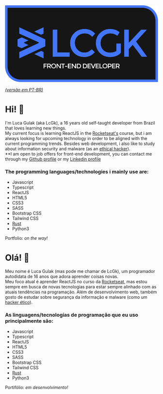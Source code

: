![logo](https://raw.githubusercontent.com/LcGk/LcGk/main/LCGK_LOGO.png)

*[(versão em PT-BR)](#ol%C3%A1-)*

# Hi! 👋
I'm Luca Gulak (aka LcGk), a 16 years old self-taught developer from Brazil that loves learning new things. <br/>
My current focus is learning ReactJS in the [Rocketseat's](https://github.com/RocketSeat) course, but i am always looking for upcoming technology in order to be aligned with the current programming trends.
Besides web development, i also like to study about information security and malware (as an [ethical hacker](https://en.wikipedia.org/wiki/White_hat_%28computer_security%29)). <br/>
**I am open to job offers for front-end development, you can contact me through my [Github profile](https://github.com/LcGk) or my [Linkedin profile](https://www.linkedin.com/in/luca-gulak-batista-3263b018a/)

### The programming languages/technologies i mainly use are:
* Javascript
* Typescript
* ReactJS
* HTML5
* CSS3
* SASS
* Bootstrap CSS
* Tailwind CSS
* [Rust](https://en.wikipedia.org/wiki/Rust_(programming_language))
* Python3

Portfolio: *on the way!*

# Olá! 👋
Meu nome é Luca Gulak (mas pode me chamar de LcGk), um programador autodidata de 16 anos que adora aprender coisas novas. <br/>
Meu foco atual é aprender ReactJS no curso da [Rocketseat](https://github.com/RocketSeat), mas estou sempre em busca de novas tecnologias para estar sempre alinhado com as atuais tendências na programação.
Além de desenvolvimento web, também gosto de estudar sobre segurança da informação e malware (como um [hacker ético](https://www.portalgsti.com.br/profissoes-de-ti/hacker-etico/)). <br/>

### As linguagens/tecnologias de programação que eu uso principalmente são:
* Javascript
* Typescript
* ReactJS
* HTML5
* CSS3
* SASS
* Bootstrap CSS
* Tailwind CSS
* [Rust](https://en.wikipedia.org/wiki/Rust_(programming_language))
* Python3

Portifólio: *em desenvolvimento!*
